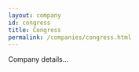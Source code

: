 ```yaml
---
layout: company
id: congress
title: Congress
permalink: /companies/congress.html
---
```


Company details...